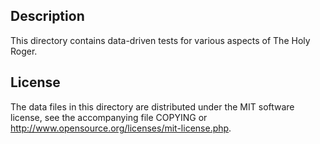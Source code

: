 Description
------------

This directory contains data-driven tests for various aspects of The Holy Roger.

License
--------

The data files in this directory are distributed under the MIT software
license, see the accompanying file COPYING or
http://www.opensource.org/licenses/mit-license.php.

